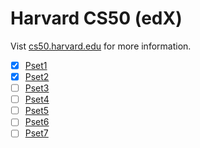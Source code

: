 # Harvard CS50 (edX)
Vist [cs50.harvard.edu](https://cs50.harvard.edu) for more information.

- [x] [Pset1](pset1)
- [x] [Pset2](pset2)
- [ ] [Pset3](pset3)
- [ ] [Pset4](pset4)
- [ ] [Pset5](pset5)
- [ ] [Pset6](pset6)
- [ ] [Pset7](pset7)
